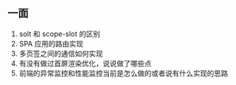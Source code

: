 ## 一面

1. solt 和 scope-slot 的区别
2. SPA 应用的路由实现
3. 多页签之间的通信如何实现
4. 有没有做过首屏渲染优化，说说做了哪些点
5. 前端的异常监控和性能监控当前是怎么做的或者说有什么实现的思路

